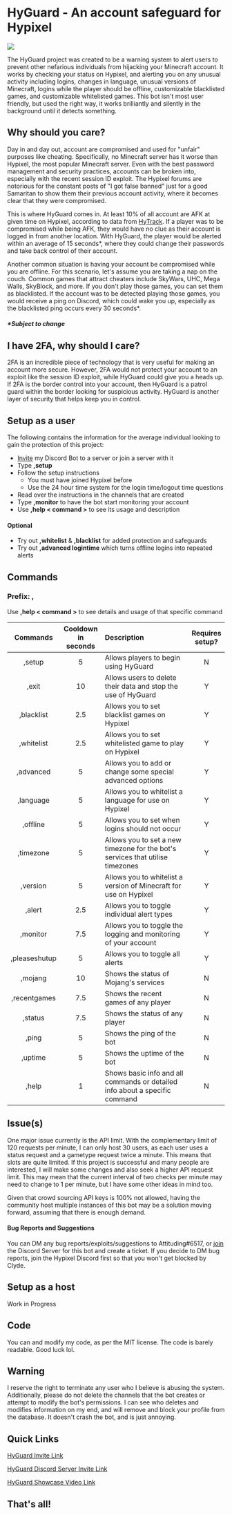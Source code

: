 # HyGuard - An account safeguard for Hypixel

![](https://i.imgur.com/41sPQS8.png)

The HyGuard project was created to be a warning system to alert users to prevent other nefarious individuals from hijacking your Minecraft account. It works by checking your status on Hypixel, and alerting you on any unusual activity including logins, changes in language, unusual versions of Minecraft, logins while the player should be offline, customizable blacklisted games, and customizable whitelisted games. This bot isn't most user friendly, but used the right way, it works brilliantly and silently in the background until it detects something.

## Why should you care?
Day in and day out, account are compromised and used for "unfair" purposes like cheating. Specifically, no Minecraft server has it worse than Hypixel, the most popular Minecraft server. Even with the best password management and security practices, accounts can be broken into, especially with the recent session ID exploit. The Hypixel forums are notorious for the constant posts of "I got false banned" just for a good Samaritan to show them their previous account activity, where it becomes clear that they were compromised.

This is where HyGuard comes in. At least 10% of all account are AFK at given time on Hypixel, according to data from [HyTrack](https://hytrack.me/). If a player was to be compromised while being AFK, they would have no clue as their account is logged in from another location. With HyGuard, the player would be alerted within an average of 15 seconds*, where they could change their passwords and take back control of their account.

Another common situation is having your account be compromised while you are offline. For this scenario, let's assume you are taking a nap on the couch. Common games that attract cheaters include SkyWars, UHC, Mega Walls, SkyBlock, and more. If you don't play those games, you can set them as blacklisted. If the account was to be detected playing those games, you would receive a ping on Discord, which could wake you up, especially as the blacklisted ping occurs every 30 seconds*.
##### *Subject to change
## I have 2FA, why should I care?
2FA is an incredible piece of technology that is very useful for making an account more secure. However, 2FA would not protect your account to an exploit like the session ID exploit, while HyGuard could give you a heads up. If 2FA is the border control into your account, then HyGuard is a patrol guard within the border looking for suspicious activity. HyGuard is another layer of security that helps keep you in control.
## Setup as a user
The following contains the information for the average individual looking to gain the protection of this project:

 - [Invite](https://discord.com/api/oauth2/authorize?client_id=841021942249422868&permissions=268528720&scope=bot) my Discord Bot to a server or join a server with it
 - Type **,setup**
 - Follow the setup instructions
   - You must have joined Hypixel before
   - Use the 24 hour time system for the login time/logout time questions
 - Read over the instructions in the channels that are created
 - Type **,monitor** to have the bot start monitoring your account
 - Use **,help < command >** to see its usage and description
 #### Optional
 - Try out **,whitelist** & **,blacklist** for added protection and safeguards
 - Try out **,advanced logintime** which turns offline logins into repeated alerts
## Commands

### Prefix: ,

Use **,help < command >** to see details and usage of that specific command

|    Commands   | Cooldown<br>in seconds |                                   Description                                  | Requires<br>setup? |
|:-------------:|:----------------------:|:------------------------------------------------------------------------------|:------------------:|
| ,setup        | 5                      | Allows players to begin using HyGuard                                          | N                  |
| ,exit         | 10                     | Allows users to delete their data and stop the use of HyGuard                  | Y                  |
| ,blacklist    | 2.5                    | Allows you to set blacklist games on Hypixel                                   | Y                  |
| ,whitelist    | 2.5                    | Allows you to set whitelisted game to play on Hypixel                          | Y                  |
| ,advanced     | 5                      | Allows you to add or change some special advanced options                      | Y                  |
| ,language     | 5                      | Allows you to whitelist a language for use on Hypixel                          | Y                  |
| ,offline      | 5                      | Allows you to set when logins should not occur                                 | Y                  |
| ,timezone     | 5                      | Allows you to set a new timezone for the bot's services that utilise timezones | Y                  |
| ,version      | 5                      | Allows you to whitelist a version of Minecraft for use on Hypixel              | Y                  |
| ,alert        | 2.5                    | Allows you to toggle individual alert types                                    | Y                  |
| ,monitor      | 7.5                    | Allows you to toggle the logging and monitoring of your account                | Y                  |
| ,pleaseshutup | 5                      | Allows you to toggle all alerts                                                | Y                  |
| ,mojang       | 10                     | Shows the status of Mojang's services                                          | N                  |
| ,recentgames  | 7.5                    | Shows the recent games of any player                                           | N                  |
| ,status       | 7.5                    | Shows the status of any player                                                 | N                  |
| ,ping         | 5                      | Shows the ping of the bot                                                      | N                  |
| ,uptime       | 5                      | Shows the uptime of the bot                                                    | N                  |
| ,help         | 1                      | Shows basic info and all commands or detailed info about a specific command    | N                  |

## Issue(s)
One major issue currently is the API limit. With the complementary limit of 120 requests per minute, I can only host 30 users, as each user uses a status request and a gametype request twice a minute. This means that slots are quite limited. If this project is successful and many people are interested, I will make some changes and also seek a higher API request limit. This may mean that the current interval of two checks per minute may need to change to 1 per minute, but I have some other ideas in mind too.

Given that crowd sourcing API keys is 100% not allowed, having the community host multiple instances of this bot may be a solution moving forward, assuming that there is enough demand.
#### Bug Reports and Suggestions
You can DM any bug reports/exploits/suggestions to Attituding#6517, or [join](https://discord.gg/NacwrAaWgE) the Discord Server for this bot and create a ticket. If you decide to DM bug reports, join the Hypixel Discord first so that you won't get blocked by Clyde.

## Setup as a host

  Work in Progress

## Code

You can and modify my code, as per the MIT license. The code is barely readable. Good luck lol.
## Warning
I reserve the right to terminate any user who I believe is abusing the system. Additionally, please do not delete the channels that the bot creates or attempt to modify the bot's permissions. I can see who deletes and modifies information on my end, and will remove and block your profile from the database. It doesn't crash the bot, and is just annoying.

## Quick Links

[HyGuard Invite Link](https://discord.com/api/oauth2/authorize?client_id=841021942249422868&permissions=268528720&scope=bot)

[HyGuard Discord Server Invite Link](https://discord.gg/yMdZsdbaEN)

[HyGuard Showcase Video Link](https://www.youtube.com/watch?v=joipDXbhnIU)

## That's all!
